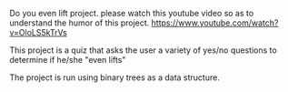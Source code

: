 Do you even lift project.
please watch this youtube video so as to understand the humor of this project.
https://www.youtube.com/watch?v=OloLS5kTrVs 

This project is a quiz that asks the user a variety of yes/no questions to determine if he/she "even lifts"

The project is run using binary trees as a data structure.
